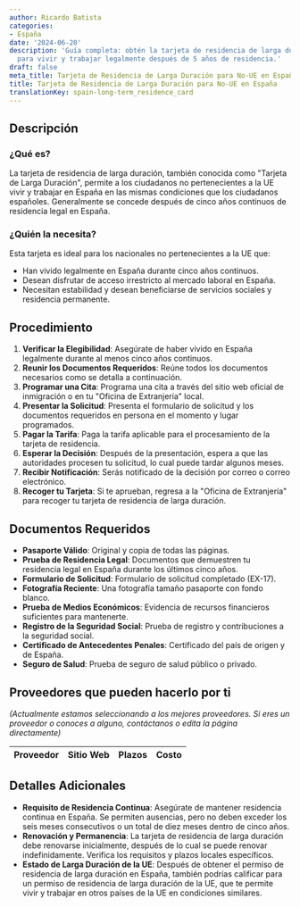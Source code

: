 ```yaml
---
author: Ricardo Batista
categories:
- España
date: '2024-06-20'
description: 'Guía completa: obtén la tarjeta de residencia de larga duración en España
  para vivir y trabajar legalmente después de 5 años de residencia.'
draft: false
meta_title: Tarjeta de Residencia de Larga Duración para No-UE en España
title: Tarjeta de Residencia de Larga Duración para No-UE en España
translationKey: spain-long-term_residence_card
---
```



## Descripción
### ¿Qué es?
La tarjeta de residencia de larga duración, también conocida como "Tarjeta de Larga Duración", permite a los ciudadanos no pertenecientes a la UE vivir y trabajar en España en las mismas condiciones que los ciudadanos españoles. Generalmente se concede después de cinco años continuos de residencia legal en España.

### ¿Quién la necesita?
Esta tarjeta es ideal para los nacionales no pertenecientes a la UE que:
- Han vivido legalmente en España durante cinco años continuos.
- Desean disfrutar de acceso irrestricto al mercado laboral en España.
- Necesitan estabilidad y desean beneficiarse de servicios sociales y residencia permanente.

## Procedimiento

1. **Verificar la Elegibilidad**: Asegúrate de haber vivido en España legalmente durante al menos cinco años continuos.
2. **Reunir los Documentos Requeridos**: Reúne todos los documentos necesarios como se detalla a continuación.
3. **Programar una Cita**: Programa una cita a través del sitio web oficial de inmigración o en tu "Oficina de Extranjería" local.
4. **Presentar la Solicitud**: Presenta el formulario de solicitud y los documentos requeridos en persona en el momento y lugar programados.
5. **Pagar la Tarifa**: Paga la tarifa aplicable para el procesamiento de la tarjeta de residencia.
6. **Esperar la Decisión**: Después de la presentación, espera a que las autoridades procesen tu solicitud, lo cual puede tardar algunos meses.
7. **Recibir Notificación**: Serás notificado de la decisión por correo o correo electrónico.
8. **Recoger tu Tarjeta**: Si te aprueban, regresa a la "Oficina de Extranjería" para recoger tu tarjeta de residencia de larga duración.

## Documentos Requeridos

- **Pasaporte Válido**: Original y copia de todas las páginas.
- **Prueba de Residencia Legal**: Documentos que demuestren tu residencia legal en España durante los últimos cinco años.
- **Formulario de Solicitud**: Formulario de solicitud completado (EX-17).
- **Fotografía Reciente**: Una fotografía tamaño pasaporte con fondo blanco.
- **Prueba de Medios Económicos**: Evidencia de recursos financieros suficientes para mantenerte.
- **Registro de la Seguridad Social**: Prueba de registro y contribuciones a la seguridad social.
- **Certificado de Antecedentes Penales**: Certificado del país de origen y de España.
- **Seguro de Salud**: Prueba de seguro de salud público o privado.

## Proveedores que pueden hacerlo por ti
_(Actualmente estamos seleccionando a los mejores proveedores. Si eres un proveedor o conoces a alguno, contáctanos o edita la página directamente)_

| Proveedor        |     Sitio Web    |    Plazos     |       Costo      |
| --------------- | --------------- |  :-------------: | :-------------: |

## Detalles Adicionales
- **Requisito de Residencia Continua**: Asegúrate de mantener residencia continua en España. Se permiten ausencias, pero no deben exceder los seis meses consecutivos o un total de diez meses dentro de cinco años.
- **Renovación y Permanencia**: La tarjeta de residencia de larga duración debe renovarse inicialmente, después de lo cual se puede renovar indefinidamente. Verifica los requisitos y plazos locales específicos.
- **Estado de Larga Duración de la UE**: Después de obtener el permiso de residencia de larga duración en España, también podrías calificar para un permiso de residencia de larga duración de la UE, que te permite vivir y trabajar en otros países de la UE en condiciones similares.